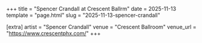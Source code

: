 +++
title = "Spencer Crandall at Crescent Ballrm"
date = 2025-11-13
template = "page.html"
slug = "2025-11-13-spencer-crandall"

[extra]
artist = "Spencer Crandall"
venue = "Crescent Ballroom"
venue_url = "https://www.crescentphx.com/"
+++
